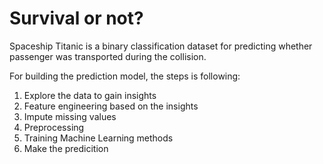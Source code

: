 
# Survival or not?

Spaceship Titanic is a binary classification dataset for predicting whether passenger was transported during the collision.


For building the prediction model, the steps is following:
1. Explore the data to gain insights
2. Feature engineering based on the insights
3. Impute missing values
4. Preprocessing
5. Training Machine Learning methods
6. Make the predicition



